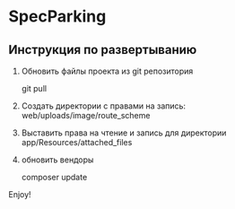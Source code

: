 SpecParking
========================

Инструкция по развертыванию
----------------------------------

1. Обновить файлы проекта из git репозитория

    git pull

2. Создать директории с правами на запись: web/uploads/image/route_scheme
3. Выставить права на чтение и запись для директории app/Resources/attached_files
4. обновить вендоры

    composer update

Enjoy!

